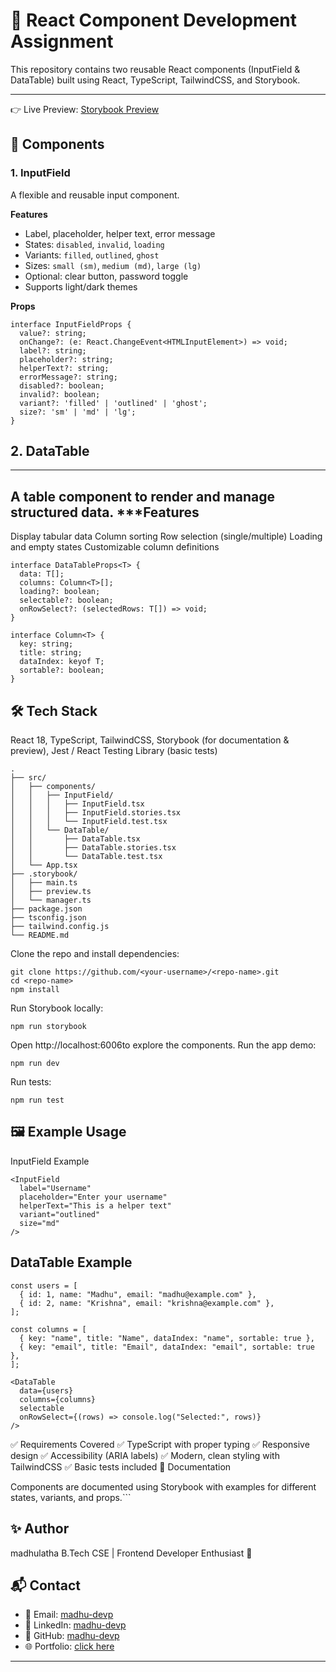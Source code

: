 # 🎨 React Component Development Assignment
This repository contains two reusable React components (InputField & DataTable) built using React, TypeScript, TailwindCSS, and Storybook.

---
👉 Live Preview: [Storybook Preview](https://68a5a8893bd1b8b9feb0a69c-hbkcrbdyzo.chromatic.com)
## 🚀 Components

### 1. InputField
A flexible and reusable input component.

**Features**
- Label, placeholder, helper text, error message
- States: `disabled`, `invalid`, `loading`
- Variants: `filled`, `outlined`, `ghost`
- Sizes: `small (sm)`, `medium (md)`, `large (lg)`
- Optional: clear button, password toggle
- Supports light/dark themes

**Props**
```
interface InputFieldProps {  
  value?: string;  
  onChange?: (e: React.ChangeEvent<HTMLInputElement>) => void;  
  label?: string;  
  placeholder?: string;  
  helperText?: string;  
  errorMessage?: string;  
  disabled?: boolean;  
  invalid?: boolean;  
  variant?: 'filled' | 'outlined' | 'ghost';  
  size?: 'sm' | 'md' | 'lg';  
}
```
## 2. DataTable
---
A table component to render and manage structured data.
***Features
--
Display tabular data
Column sorting
Row selection (single/multiple)
Loading and empty states
Customizable column definitions
```
interface DataTableProps<T> {  
  data: T[];  
  columns: Column<T>[];  
  loading?: boolean;  
  selectable?: boolean;  
  onRowSelect?: (selectedRows: T[]) => void;  
}  

interface Column<T> {  
  key: string;  
  title: string;  
  dataIndex: keyof T;  
  sortable?: boolean;  
}
```
## 🛠️ Tech Stack
React 18,
TypeScript,
TailwindCSS,
Storybook (for documentation & preview),
Jest / React Testing Library (basic tests)
```
.
├── src/
│   ├── components/
│   │   ├── InputField/
│   │   │   ├── InputField.tsx
│   │   │   ├── InputField.stories.tsx
│   │   │   └── InputField.test.tsx
│   │   └── DataTable/
│   │       ├── DataTable.tsx
│   │       ├── DataTable.stories.tsx
│   │       └── DataTable.test.tsx
│   └── App.tsx
├── .storybook/
│   ├── main.ts
│   ├── preview.ts
│   └── manager.ts
├── package.json
├── tsconfig.json
├── tailwind.config.js
└── README.md
```
Clone the repo and install dependencies:
```
git clone https://github.com/<your-username>/<repo-name>.git
cd <repo-name>
npm install
```
Run Storybook locally:
```
npm run storybook
```
Open http://localhost:6006to explore the components.
Run the app demo:
```
npm run dev
```
Run tests:
```
npm run test
```
## 🖼️ Example Usage
InputField Example
```
<InputField
  label="Username"
  placeholder="Enter your username"
  helperText="This is a helper text"
  variant="outlined"
  size="md"
/>
````
## DataTable Example
```
const users = [
  { id: 1, name: "Madhu", email: "madhu@example.com" },
  { id: 2, name: "Krishna", email: "krishna@example.com" },
];

const columns = [
  { key: "name", title: "Name", dataIndex: "name", sortable: true },
  { key: "email", title: "Email", dataIndex: "email", sortable: true },
];

<DataTable
  data={users}
  columns={columns}
  selectable
  onRowSelect={(rows) => console.log("Selected:", rows)}
/>
```
✅ Requirements Covered
✅ TypeScript with proper typing
✅ Responsive design
✅ Accessibility (ARIA labels)
✅ Modern, clean styling with TailwindCSS
✅ Basic tests included
📘 Documentation

Components are documented using Storybook with examples for different states, variants, and props.```
## ✨ Author
madhulatha
B.Tech CSE | Frontend Developer Enthusiast 🚀
## 📬 Contact
- 📧 Email: [madhu-devp](madhupodilapu999@gmail.com)
- 💼 LinkedIn: [madhu-devp](https://linkedin.com/in/madhu-devp)  
- 🐙 GitHub: [madhu-devp](https://github.com/madhu-devp)  
- 🌐 Portfolio: [click here](https://madhu-devp.github.io/madhu-portfolio/)



---

